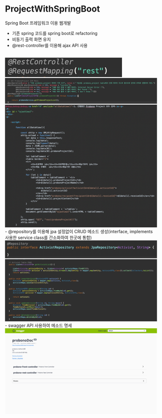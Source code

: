 # ProjectWithSpringBoot
Spring Boot 프레임워크 이용 웹개발

- 기존 spring 코드를 spring boot로 refactoring<br>
- 비동기 출력 화면 유지<br>
- @rest-controller를 이용해 ajax API 사용
<br>
<img src = "https://github.com/perfumemakes/ProjectWithSpringBoot/blob/main/step19_probonoProject/Screen%20Shot%202022-10-05%20at%207.43.46%20PM.png">
<img src = "https://github.com/perfumemakes/ProjectWithSpringBoot/blob/main/step19_probonoProject/Screen%20Shot%202022-10-05%20at%207.44.37%20PM.png">
<img src = "https://github.com/perfumemakes/ProjectWithSpringBoot/blob/main/step19_probonoProject/Screen%20Shot%202022-10-05%20at%207.47.30%20PM.png"><br>
- @repository를 이용해 jpa 설정없이 CRUD 메소드 생성(interface, implements 사용한 service class를 간소화하여 한곳에 통합)<br>
<img src = "https://github.com/perfumemakes/ProjectWithSpringBoot/blob/main/step19_probonoProject/Screen%20Shot%202022-10-05%20at%207.36.00%20PM.png">
<img src = "https://github.com/perfumemakes/ProjectWithSpringBoot/blob/main/step19_probonoProject/Screen%20Shot%202022-10-05%20at%207.38.31%20PM.png"><br>
- swagger API 사용하여 메소드 명세
<br>
<img src = "https://github.com/perfumemakes/ProjectWithSpringBoot/blob/main/step19_probonoProject/swagger.png">
